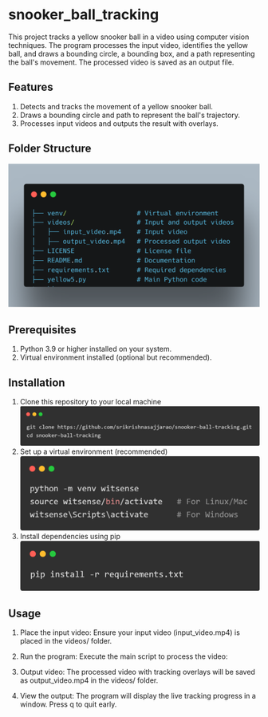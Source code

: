 # snooker_ball_tracking

This project tracks a yellow snooker ball in a video using computer vision techniques. The program processes the input video, identifies the yellow ball, and draws a bounding circle, a bounding box, and a path representing the ball's movement. The processed video is saved as an output file.

## Features
1. Detects and tracks the movement of a yellow snooker ball.
2. Draws a bounding circle and path to represent the ball's trajectory.
3. Processes input videos and outputs the result with overlays.

## Folder Structure

![Folder Structure](venv/carbon.png)

## Prerequisites
1. Python 3.9 or higher installed on your system.
2. Virtual environment installed (optional but recommended).

## Installation

1. Clone this repository to your local machine
![Folder Structure](venv/step1.png)  
2. Set up a virtual environment (recommended)
![Folder Structure](venv/step2.png)  
3. Install dependencies using pip
![Folder Structure](venv/step3.png)  

## Usage
1. Place the input video:
Ensure your input video (input_video.mp4) is placed in the videos/ folder.

2. Run the program:
Execute the main script to process the video:

3. Output video:
The processed video with tracking overlays will be saved as output_video.mp4 in the videos/ folder.

4. View the output:
The program will display the live tracking progress in a window. Press q to quit early.

